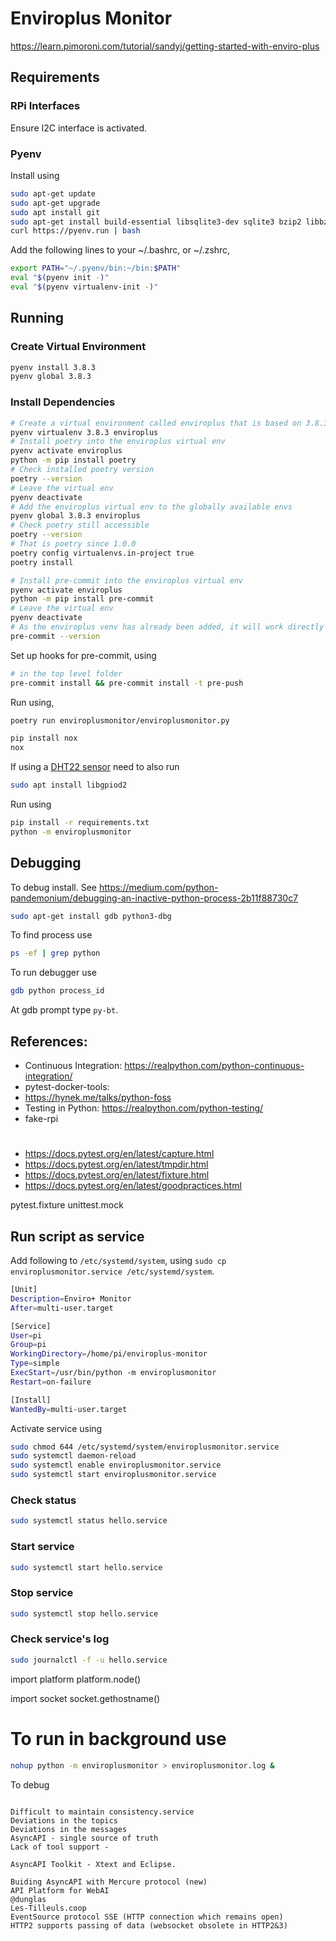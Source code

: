 # Enviroplus Monitor

https://learn.pimoroni.com/tutorial/sandyj/getting-started-with-enviro-plus

## Requirements

### RPi Interfaces

Ensure I2C interface is activated.

### Pyenv

Install using

```sh
sudo apt-get update
sudo apt-get upgrade
sudo apt install git
sudo apt-get install build-essential libsqlite3-dev sqlite3 bzip2 libbz2-dev zlib1g-dev libssl-dev openssl libgdbm-dev libgdbm-compat-dev liblzma-dev libreadline-dev libncursesw5-dev libffi-dev uuid-dev
curl https://pyenv.run | bash
```

Add the following lines to your ~/.bashrc, or ~/.zshrc,

```sh
export PATH="~/.pyenv/bin:~/bin:$PATH"
eval "$(pyenv init -)"
eval "$(pyenv virtualenv-init -)"
```

## Running

### Create Virtual Environment

```sh
pyenv install 3.8.3
pyenv global 3.8.3
```

### Install Dependencies

```sh
# Create a virtual environment called enviroplus that is based on 3.8.3
pyenv virtualenv 3.8.3 enviroplus
# Install poetry into the enviroplus virtual env
pyenv activate enviroplus
python -m pip install poetry
# Check installed poetry version
poetry --version
# Leave the virtual env
pyenv deactivate
# Add the enviroplus virtual env to the globally available envs
pyenv global 3.8.3 enviroplus
# Check poetry still accessible
poetry --version
# That is poetry since 1.0.0
poetry config virtualenvs.in-project true
poetry install
```

```sh
# Install pre-commit into the enviroplus virtual env
pyenv activate enviroplus
python -m pip install pre-commit
# Leave the virtual env
pyenv deactivate
# As the enviroplus venv has already been added, it will work directly
pre-commit --version
```

Set up hooks for pre-commit, using

```sh
# in the top level folder
pre-commit install && pre-commit install -t pre-push
```

Run using,

```sh
poetry run enviroplusmonitor/enviroplusmonitor.py
```

```sh
pip install nox
nox
```

If using a [DHT22 sensor](https://learn.adafruit.com/dht-humidity-sensing-on-raspberry-pi-with-gdocs-logging/python-setup) need to also run

```sh
sudo apt install libgpiod2
```

Run using

```sh
pip install -r requirements.txt
python -m enviroplusmonitor
```

## Debugging

To debug install. See https://medium.com/python-pandemonium/debugging-an-inactive-python-process-2b11f88730c7

```bash
sudo apt-get install gdb python3-dbg
```

To find process use

```bash
ps -ef | grep python
```

To run debugger use

```bash
gdb python process_id
```

At gdb prompt type `py-bt`.


## References:

* Continuous Integration: https://realpython.com/python-continuous-integration/
* pytest-docker-tools:
* https://hynek.me/talks/python-foss
* Testing in Python: https://realpython.com/python-testing/
* fake-rpi


#
* https://docs.pytest.org/en/latest/capture.html
* https://docs.pytest.org/en/latest/tmpdir.html
* https://docs.pytest.org/en/latest/fixture.html
* https://docs.pytest.org/en/latest/goodpractices.html

pytest.fixture
unittest.mock

## Run script as service

Add following to `/etc/systemd/system`, using `sudo cp enviroplusmonitor.service /etc/systemd/system`.

```bash
[Unit]
Description=Enviro+ Monitor
After=multi-user.target

[Service]
User=pi
Group=pi
WorkingDirectory=/home/pi/enviroplus-monitor
Type=simple
ExecStart=/usr/bin/python -m enviroplusmonitor
Restart=on-failure

[Install]
WantedBy=multi-user.target
```

Activate service using

```bash
sudo chmod 644 /etc/systemd/system/enviroplusmonitor.service
sudo systemctl daemon-reload
sudo systemctl enable enviroplusmonitor.service
sudo systemctl start enviroplusmonitor.service
```

### Check status

```bash
sudo systemctl status hello.service
```

### Start service

```bash
sudo systemctl start hello.service
```

### Stop service

```bash
sudo systemctl stop hello.service
```

### Check service's log

```bash
sudo journalctl -f -u hello.service
```


import platform
platform.node()

import socket
socket.gethostname()

# To run in background use

```bash
nohup python -m enviroplusmonitor > enviroplusmonitor.log &
```

To debug

```

Difficult to maintain consistency.service
Deviations in the topics
Deviations in the messages
AsyncAPI - single source of truth
Lack of tool support -

AsyncAPI Toolkit - Xtext and Eclipse.

Buiding AsyncAPI with Mercure protocol (new)
API Platform for WebAI
@dunglas
Les-Tilleuls.coop
EventSource protocol SSE (HTTP connection which remains open)
HTTP2 supports passing of data (websocket obsolete in HTTP2&3)
